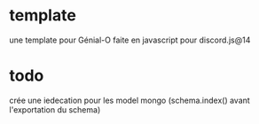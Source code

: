 # template
une template pour Génial-O faite en javascript pour discord.js@14

# todo

crée une iedecation pour les model mongo (schema.index() avant l'exportation du schema)
